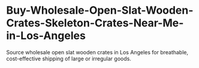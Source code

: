 # Buy-Wholesale-Open-Slat-Wooden-Crates-Skeleton-Crates-Near-Me-in-Los-Angeles
Source wholesale open slat wooden crates in Los Angeles for breathable, cost-effective shipping of large or irregular goods.
